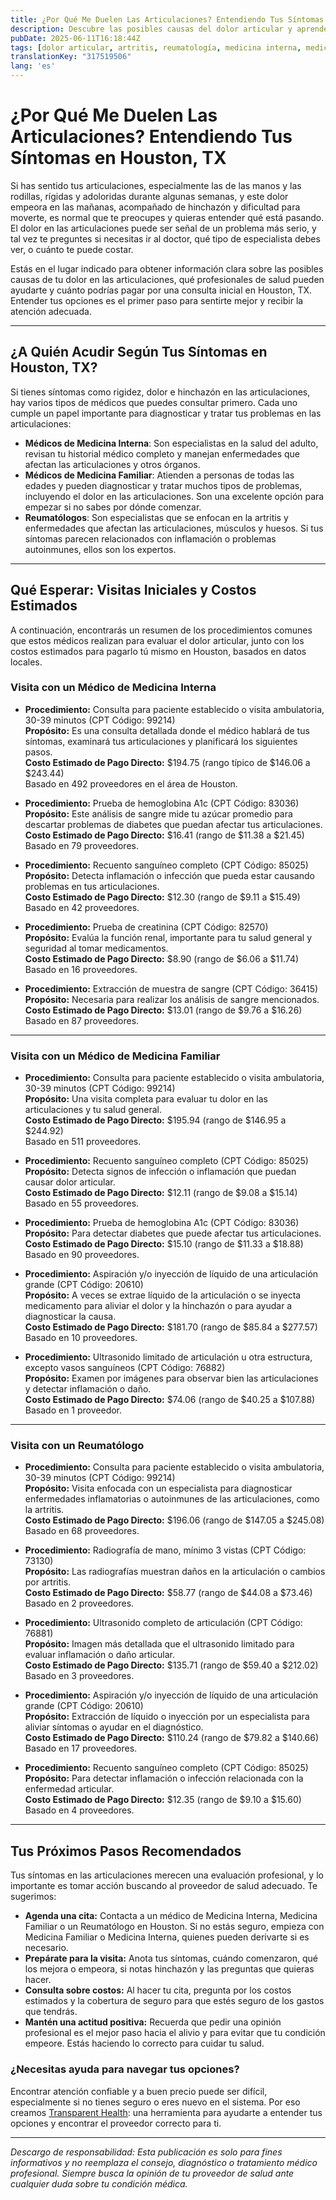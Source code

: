 ```yaml
---
title: ¿Por Qué Me Duelen Las Articulaciones? Entendiendo Tus Síntomas en Houston, TX  
description: Descubre las posibles causas del dolor articular y aprende a quién acudir y los costos estimados de atención en Houston, TX.  
pubDate: 2025-06-11T16:18:44Z
tags: [dolor articular, artritis, reumatología, medicina interna, medicina familiar, atención médica en Houston, costos de atención médica]
translationKey: "317519506"
lang: 'es'
---
```


# ¿Por Qué Me Duelen Las Articulaciones? Entendiendo Tus Síntomas en Houston, TX

Si has sentido tus articulaciones, especialmente las de las manos y las rodillas, rígidas y adoloridas durante algunas semanas, y este dolor empeora en las mañanas, acompañado de hinchazón y dificultad para moverte, es normal que te preocupes y quieras entender qué está pasando. El dolor en las articulaciones puede ser señal de un problema más serio, y tal vez te preguntes si necesitas ir al doctor, qué tipo de especialista debes ver, o cuánto te puede costar.

Estás en el lugar indicado para obtener información clara sobre las posibles causas de tu dolor en las articulaciones, qué profesionales de salud pueden ayudarte y cuánto podrías pagar por una consulta inicial en Houston, TX. Entender tus opciones es el primer paso para sentirte mejor y recibir la atención adecuada.

---

## ¿A Quién Acudir Según Tus Síntomas en Houston, TX?

Si tienes síntomas como rigidez, dolor e hinchazón en las articulaciones, hay varios tipos de médicos que puedes consultar primero. Cada uno cumple un papel importante para diagnosticar y tratar tus problemas en las articulaciones:

- **Médicos de Medicina Interna**: Son especialistas en la salud del adulto, revisan tu historial médico completo y manejan enfermedades que afectan las articulaciones y otros órganos.
- **Médicos de Medicina Familiar**: Atienden a personas de todas las edades y pueden diagnosticar y tratar muchos tipos de problemas, incluyendo el dolor en las articulaciones. Son una excelente opción para empezar si no sabes por dónde comenzar.
- **Reumatólogos**: Son especialistas que se enfocan en la artritis y enfermedades que afectan las articulaciones, músculos y huesos. Si tus síntomas parecen relacionados con inflamación o problemas autoinmunes, ellos son los expertos.

---

## Qué Esperar: Visitas Iniciales y Costos Estimados

A continuación, encontrarás un resumen de los procedimientos comunes que estos médicos realizan para evaluar el dolor articular, junto con los costos estimados para pagarlo tú mismo en Houston, basados en datos locales.

### Visita con un Médico de Medicina Interna

- **Procedimiento:** Consulta para paciente establecido o visita ambulatoria, 30-39 minutos (CPT Código: 99214)  
  **Propósito:** Es una consulta detallada donde el médico hablará de tus síntomas, examinará tus articulaciones y planificará los siguientes pasos.  
  **Costo Estimado de Pago Directo:** $194.75 (rango típico de $146.06 a $243.44)  
  Basado en 492 proveedores en el área de Houston.

- **Procedimiento:** Prueba de hemoglobina A1c (CPT Código: 83036)  
  **Propósito:** Este análisis de sangre mide tu azúcar promedio para descartar problemas de diabetes que puedan afectar tus articulaciones.  
  **Costo Estimado de Pago Directo:** $16.41 (rango de $11.38 a $21.45)  
  Basado en 79 proveedores.

- **Procedimiento:** Recuento sanguíneo completo (CPT Código: 85025)  
  **Propósito:** Detecta inflamación o infección que pueda estar causando problemas en tus articulaciones.  
  **Costo Estimado de Pago Directo:** $12.30 (rango de $9.11 a $15.49)  
  Basado en 42 proveedores.

- **Procedimiento:** Prueba de creatinina (CPT Código: 82570)  
  **Propósito:** Evalúa la función renal, importante para tu salud general y seguridad al tomar medicamentos.  
  **Costo Estimado de Pago Directo:** $8.90 (rango de $6.06 a $11.74)  
  Basado en 16 proveedores.

- **Procedimiento:** Extracción de muestra de sangre (CPT Código: 36415)  
  **Propósito:** Necesaria para realizar los análisis de sangre mencionados.  
  **Costo Estimado de Pago Directo:** $13.01 (rango de $9.76 a $16.26)  
  Basado en 87 proveedores.

---

### Visita con un Médico de Medicina Familiar

- **Procedimiento:** Consulta para paciente establecido o visita ambulatoria, 30-39 minutos (CPT Código: 99214)  
  **Propósito:** Una visita completa para evaluar tu dolor en las articulaciones y tu salud general.  
  **Costo Estimado de Pago Directo:** $195.94 (rango de $146.95 a $244.92)  
  Basado en 511 proveedores.

- **Procedimiento:** Recuento sanguíneo completo (CPT Código: 85025)  
  **Propósito:** Detecta signos de infección o inflamación que puedan causar dolor articular.  
  **Costo Estimado de Pago Directo:** $12.11 (rango de $9.08 a $15.14)  
  Basado en 55 proveedores.

- **Procedimiento:** Prueba de hemoglobina A1c (CPT Código: 83036)  
  **Propósito:** Para detectar diabetes que puede afectar tus articulaciones.  
  **Costo Estimado de Pago Directo:** $15.10 (rango de $11.33 a $18.88)  
  Basado en 90 proveedores.

- **Procedimiento:** Aspiración y/o inyección de líquido de una articulación grande (CPT Código: 20610)  
  **Propósito:** A veces se extrae líquido de la articulación o se inyecta medicamento para aliviar el dolor y la hinchazón o para ayudar a diagnosticar la causa.  
  **Costo Estimado de Pago Directo:** $181.70 (rango de $85.84 a $277.57)  
  Basado en 10 proveedores.

- **Procedimiento:** Ultrasonido limitado de articulación u otra estructura, excepto vasos sanguíneos (CPT Código: 76882)  
  **Propósito:** Examen por imágenes para observar bien las articulaciones y detectar inflamación o daño.  
  **Costo Estimado de Pago Directo:** $74.06 (rango de $40.25 a $107.88)  
  Basado en 1 proveedor.

---

### Visita con un Reumatólogo

- **Procedimiento:** Consulta para paciente establecido o visita ambulatoria, 30-39 minutos (CPT Código: 99214)  
  **Propósito:** Visita enfocada con un especialista para diagnosticar enfermedades inflamatorias o autoinmunes de las articulaciones, como la artritis.  
  **Costo Estimado de Pago Directo:** $196.06 (rango de $147.05 a $245.08)  
  Basado en 68 proveedores.

- **Procedimiento:** Radiografía de mano, mínimo 3 vistas (CPT Código: 73130)  
  **Propósito:** Las radiografías muestran daños en la articulación o cambios por artritis.  
  **Costo Estimado de Pago Directo:** $58.77 (rango de $44.08 a $73.46)  
  Basado en 2 proveedores.

- **Procedimiento:** Ultrasonido completo de articulación (CPT Código: 76881)  
  **Propósito:** Imagen más detallada que el ultrasonido limitado para evaluar inflamación o daño articular.  
  **Costo Estimado de Pago Directo:** $135.71 (rango de $59.40 a $212.02)  
  Basado en 3 proveedores.

- **Procedimiento:** Aspiración y/o inyección de líquido de una articulación grande (CPT Código: 20610)  
  **Propósito:** Extracción de líquido o inyección por un especialista para aliviar síntomas o ayudar en el diagnóstico.  
  **Costo Estimado de Pago Directo:** $110.24 (rango de $79.82 a $140.66)  
  Basado en 17 proveedores.

- **Procedimiento:** Recuento sanguíneo completo (CPT Código: 85025)  
  **Propósito:** Para detectar inflamación o infección relacionada con la enfermedad articular.  
  **Costo Estimado de Pago Directo:** $12.35 (rango de $9.10 a $15.60)  
  Basado en 4 proveedores.

---

## Tus Próximos Pasos Recomendados

Tus síntomas en las articulaciones merecen una evaluación profesional, y lo importante es tomar acción buscando al proveedor de salud adecuado. Te sugerimos:

- **Agenda una cita:** Contacta a un médico de Medicina Interna, Medicina Familiar o un Reumatólogo en Houston. Si no estás seguro, empieza con Medicina Familiar o Medicina Interna, quienes pueden derivarte si es necesario.
- **Prepárate para la visita:** Anota tus síntomas, cuándo comenzaron, qué los mejora o empeora, si notas hinchazón y las preguntas que quieras hacer.
- **Consulta sobre costos:** Al hacer tu cita, pregunta por los costos estimados y la cobertura de seguro para que estés seguro de los gastos que tendrás.
- **Mantén una actitud positiva:** Recuerda que pedir una opinión profesional es el mejor paso hacia el alivio y para evitar que tu condición empeore. Estás haciendo lo correcto para cuidar tu salud.

### ¿Necesitas ayuda para navegar tus opciones?

Encontrar atención confiable y a buen precio puede ser difícil, especialmente si no tienes seguro o eres nuevo en el sistema. Por eso creamos [Transparent Health](https://transparenthealth.ai): una herramienta para ayudarte a entender tus opciones y encontrar el proveedor correcto para ti.

---

*Descargo de responsabilidad: Esta publicación es solo para fines informativos y no reemplaza el consejo, diagnóstico o tratamiento médico profesional. Siempre busca la opinión de tu proveedor de salud ante cualquier duda sobre tu condición médica.*